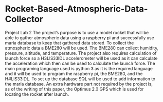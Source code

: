 # Rocket-Based-Atmospheric-Data-Collector
Project Lab 2
The project’s purpose is to use a model rocket that will be able to gather atmospheric data using a raspberry pi and successfully use maria database to keep that gathered data stored. To collect the atmospheric data a BME280 will be used. The BME280 can collect humidity, pressure, altitude, and temperature. The project also requires calculation of launch force so a H3LIS33IDL accelerometer will be used as it can calculate the acceleration which then can be used to calculate the launch force. The main programing language used is python 3 as it is the required language and it will be used to program the raspberry pi, the BME280, and the H#LIS33IDL. To set up the database SQL will be used to add information to the maria database. An extra hardware part not required by the project is, as of the writing of this paper, the Optimus 2.0 GPS which is used for locating the rocket after launch.
